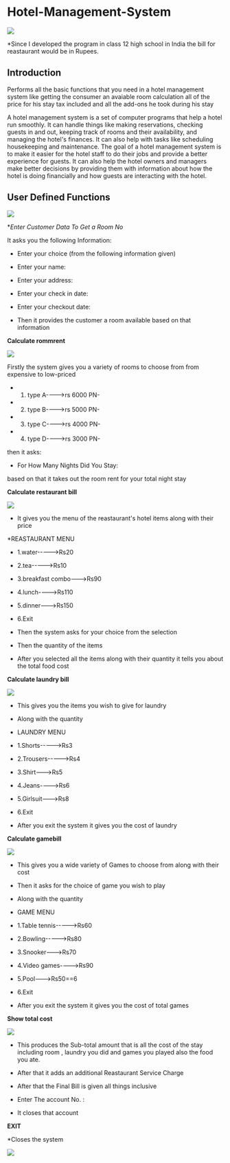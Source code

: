 # Hotel-Management-System

<img src="https://www.serpentcs.in/web/image/4261">

*Since I developed the program in class 12 high school in India the bill for reastaurant would be in Rupees.

<h2>  Introduction </h2>

Performs all the basic functions that you need in a hotel management system like getting the consumer an avaiable room calculation all of the price for his stay tax included and all the add-ons he took during his stay

A hotel management system is a set of computer programs that help a hotel run smoothly. It can handle things like making reservations, checking guests in and out, keeping track of rooms and their availability, and managing the hotel's finances. It can also help with tasks like scheduling housekeeping and maintenance. The goal of a hotel management system is to make it easier for the hotel staff to do their jobs and provide a better experience for guests. It can also help the hotel owners and managers make better decisions by providing them with information about how the hotel is doing financially and how guests are interacting with the hotel.


<h2> User Defined Functions </h2>

<img src="https://user-images.githubusercontent.com/122405126/213013607-08d478d7-cd57-48ae-9e84-98616bd15857.png">

**Enter Customer Data To Get a Room No*

It asks you the following Information:

* Enter your choice (from the following information given)
* Enter your name:
* Enter your address:
* Enter your check in date:
* Enter your checkout date:

* Then it provides the customer a room available based on that information

**Calculate rommrent**

<img src="https://user-images.githubusercontent.com/122405126/213014001-ec00e513-e83e-4ac2-ab00-1df9ae7a556c.png">

Firstly the system gives you a variety of rooms to choose from from expensive to low-priced

* 1.  type A---->rs 6000 PN\-
* 2.  type B---->rs 5000 PN\-
* 3.  type C---->rs 4000 PN\-
* 4.  type D---->rs 3000 PN\-

then it asks:

* For How Many Nights Did You Stay: 

based on that it takes out the room rent for your total night stay

**Calculate restaurant bill**

<img src="https://user-images.githubusercontent.com/122405126/213014436-3f078b5e-0686-41cb-a3be-d199aa6f7689.png">

* It gives you the menu of the reastaurant's hotel items along with their price

*REASTAURANT MENU 

* 1.water----->Rs20 
* 2.tea----->Rs10 
* 3.breakfast combo--->Rs90 
* 4.lunch---->Rs110 
* 5.dinner--->Rs150 
* 6.Exit

* Then the system asks for your choice from the selection
* Then the quantity of the items
* After you selected all the items along with their quantity it tells you about the total food cost


**Calculate laundry bill**

<img src="https://user-images.githubusercontent.com/122405126/213014680-5cdbc051-25b3-4ef1-bec8-be277895ce4a.png">

* This gives you the items you wish to give for laundry 
* Along with the quantity

* LAUNDRY MENU

* 1.Shorts----->Rs3 
* 2.Trousers----->Rs4 
* 3.Shirt--->Rs5 
* 4.Jeans---->Rs6 
* 5.Girlsuit--->Rs8 
* 6.Exit

* After you exit the system it gives you the cost of laundry

**Calculate gamebill**

<img src="https://user-images.githubusercontent.com/122405126/213014914-d9ab9fd7-a993-480e-9df5-ebd4012ffb8a.png">

* This gives you a wide variety of Games to choose from along with their cost
* Then it asks for the choice of game you wish to play
* Along with the quantity

* GAME MENU

* 1.Table tennis----->Rs60 
* 2.Bowling----->Rs80 
* 3.Snooker--->Rs70 
* 4.Video games---->Rs90 
* 5.Pool--->Rs50==6 
* 6.Exit

* After you exit the system it gives you the cost of total games

**Show total cost**

<img src="https://user-images.githubusercontent.com/122405126/213015147-1767b80a-9002-4153-a01d-67b7eefaf639.png">

* This produces the Sub-total amount that is all the cost of the stay including room , laundry you did and games you played also the food you ate.

* After that it adds an additional Reastaurant Service Charge
* After that the Final Bill is given all things inclusive

* Enter The account No. :
* It closes that account


**EXIT**

*Closes the system


<img src="https://media.istockphoto.com/id/1217605567/vector/temporarily-closed-red-stamp-or-warning-sign.jpg?s=612x612&w=0&k=20&c=E5HhBEUkDmjH_E2IHwTbDj2mMsUO-fG5wgTpifYpGbs=">

